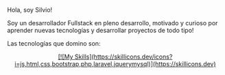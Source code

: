 Hola, soy Silvio!

Soy un desarrollador Fullstack en pleno desarrollo, motivado y curioso por aprender nuevas tecnologías y desarrollar proyectos de todo tipo!

Las tecnologías que domino son:

<p align="center">
  <a href="https://skillicons.dev">
    [![My Skills](https://skillicons.dev/icons?i=js,html,css,bootstrap,php,laravel,jquerymysql)](https://skillicons.dev)
  </a>
</p>
